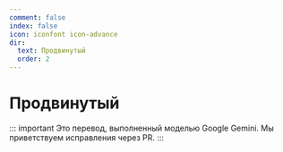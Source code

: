 ```yaml
---
comment: false
index: false
icon: iconfont icon-advance
dir:
  text: Продвинутый
  order: 2
---
```


# Продвинутый

<Catalog />

::: important
Это перевод, выполненный моделью Google Gemini. Мы приветствуем исправления через PR.
:::
